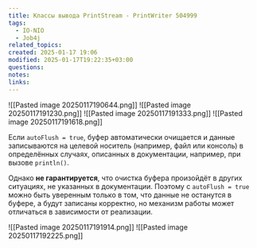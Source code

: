 ```yaml
---
title: Классы вывода PrintStream - PrintWriter 504999
tags:
  - IO-NIO
  - Job4j
related_topics: 
created: 2025-01-17 19:06
modified: 2025-01-17T19:22:35+03:00
questions: 
notes: 
links: 
---
```


![[Pasted image 20250117190644.png]]
![[Pasted image 20250117191230.png]]
![[Pasted image 20250117191333.png]]
![[Pasted image 20250117191618.png]]

Если `autoFlush = true`, буфер автоматически очищается и данные записываются на целевой носитель (например, файл или консоль) в определённых случаях, описанных в документации, например, при вызове `println()`.

Однако **не гарантируется**, что очистка буфера произойдёт в других ситуациях, не указанных в документации. Поэтому с `autoFlush = true` можно быть уверенным только в том, что данные не останутся в буфере, а будут записаны корректно, но механизм работы может отличаться в зависимости от реализации.

![[Pasted image 20250117191914.png]]
![[Pasted image 20250117192225.png]]